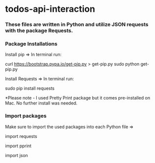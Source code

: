 # todos-api-interaction

### These files are written in Python and utilize JSON requests with the package Requests.

### Package Installations
Install pip =>
In terminal run:

curl https://bootstrap.pypa.io/get-pip.py > get-pip.py
sudo python get-pip.py

Install Requests =>
In terminal run:

sudo pip install requests

*Please note - I used Pretty Print package but it comes pre-installed on Mac. No further install was needed. 

### Import packages
Make sure to import the used packages into each Python file =>

import requests

import pprint

import json
